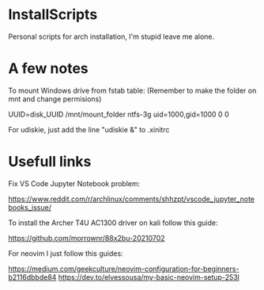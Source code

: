 # InstallScripts
Personal scripts for arch installation, I'm stupid leave me alone.

# A few notes
To mount Windows drive from fstab table: (Remember to make the folder on mnt and change permisions)

UUID=disk_UUID   /mnt/mount_folder  ntfs-3g uid=1000,gid=1000       0       0

For udiskie, just add the line "udiskie &" to .xinitrc

# Usefull links
Fix VS Code Jupyter Notebook problem:

https://www.reddit.com/r/archlinux/comments/shhzpt/vscode_jupyter_notebooks_issue/

To install the Archer T4U AC1300 driver on kali follow this guide:

https://github.com/morrownr/88x2bu-20210702

For neovim I just follow this guides:

https://medium.com/geekculture/neovim-configuration-for-beginners-b2116dbbde84
https://dev.to/elvessousa/my-basic-neovim-setup-253l
